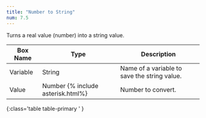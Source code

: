 ```yaml
---
title: "Number to String"
num: 7.5
---
```


Turns a real value (number) into a string value.

| Box Name | Type | Description | 
|-------|--------|--------|
| Variable | String | Name of a variable to save the string value. |
| Value | Number {% include asterisk.html%} | Number to convert. |
{:class='table table-primary ' }









